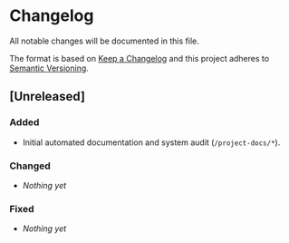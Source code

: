 # Changelog

All notable changes will be documented in this file.

The format is based on [Keep a Changelog](https://keepachangelog.com/en/1.1.0/)
and this project adheres to [Semantic Versioning](https://semver.org/spec/v2.0.0.html).

## [Unreleased]
### Added
- Initial automated documentation and system audit (`/project-docs/*`).

### Changed
- _Nothing yet_

### Fixed
- _Nothing yet_
